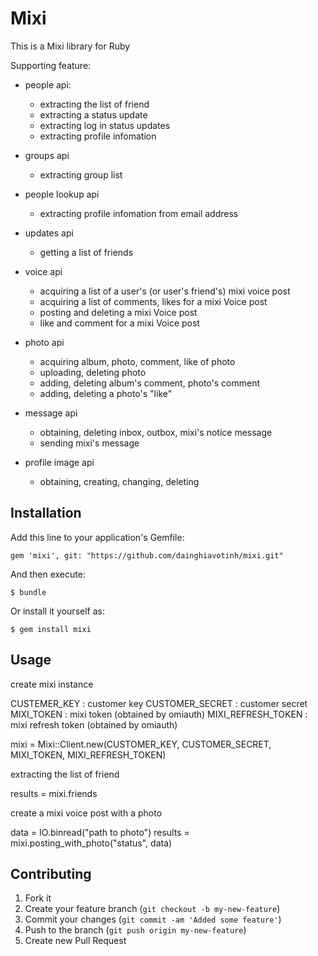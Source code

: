 # Mixi

This is a Mixi library for Ruby

Supporting feature:
- people api:
  - extracting the list of friend
  - extracting a status update
  - extracting log in status updates
  - extracting profile infomation
 
- groups api
  - extracting group list

- people lookup api
  - extracting profile infomation from email address

- updates api
  - getting a list of friends
  
- voice api
  - acquiring a list of a user's (or user's friend's) mixi voice post
  - acquiring a list of comments, likes for a mixi Voice post
  - posting and deleting a mixi Voice post
  - like and comment for a mixi Voice post

- photo api
  - acquiring album, photo, comment, like of photo
  - uploading, deleting photo
  - adding, deleting album's comment, photo's comment
  - adding, deleting a photo's "like"

- message api
  - obtaining, deleting inbox, outbox, mixi's notice message
  - sending mixi's message

- profile image api
  - obtaining, creating, changing, deleting

## Installation

Add this line to your application's Gemfile:

    gem 'mixi', git: "https://github.com/dainghiavotinh/mixi.git"

And then execute:

    $ bundle

Or install it yourself as:

    $ gem install mixi

## Usage

create mixi instance

CUSTEMER_KEY		: customer key
CUSTOMER_SECRET	        : customer secret
MIXI_TOKEN 	 	: mixi token (obtained by omiauth)
MIXI_REFRESH_TOKEN	: mixi refresh token (obtained by omiauth)

   mixi = Mixi::Client.new(CUSTOMER_KEY, CUSTOMER_SECRET, MIXI_TOKEN, MIXI_REFRESH_TOKEN)

extracting the list of friend      

   results = mixi.friends

create a mixi voice post with a photo
  
   data = IO.binread("path to photo")
   results = mixi.posting_with_photo("status", data)

## Contributing

1. Fork it
2. Create your feature branch (`git checkout -b my-new-feature`)
3. Commit your changes (`git commit -am 'Added some feature'`)
4. Push to the branch (`git push origin my-new-feature`)
5. Create new Pull Request
